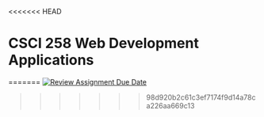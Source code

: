 <<<<<<< HEAD
# CSCI 258 Web Development Applications


=======
[![Review Assignment Due Date](https://classroom.github.com/assets/deadline-readme-button-22041afd0340ce965d47ae6ef1cefeee28c7c493a6346c4f15d667ab976d596c.svg)](https://classroom.github.com/a/sublquxr)
>>>>>>> 98d920b2c61c3ef7174f9d14a78ca226aa669c13
